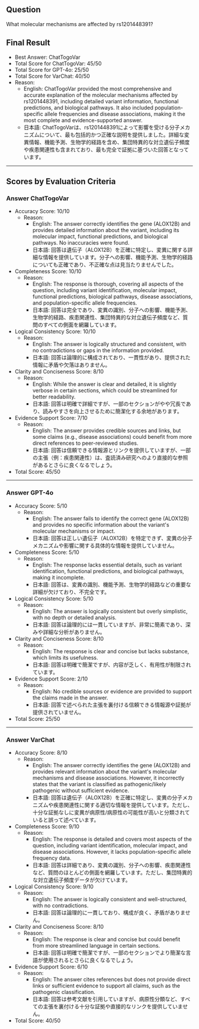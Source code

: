 ## Question

What molecular mechanisms are affected by rs1201448391?

## Final Result

- Best Answer: ChatTogoVar
- Total Score for ChatTogoVar: 45/50
- Total Score for GPT-4o: 25/50
- Total Score for VarChat: 40/50
- Reason:
  - English: ChatTogoVar provided the most comprehensive and accurate explanation of the molecular mechanisms affected by rs1201448391, including detailed variant information, functional predictions, and biological pathways. It also included population-specific allele frequencies and disease associations, making it the most complete and evidence-supported answer.
  - 日本語: ChatTogoVarは、rs1201448391によって影響を受ける分子メカニズムについて、最も包括的かつ正確な説明を提供しました。詳細な変異情報、機能予測、生物学的経路を含め、集団特異的な対立遺伝子頻度や疾患関連性も含まれており、最も完全で証拠に基づいた回答となっています。

---

## Scores by Evaluation Criteria

### Answer ChatTogoVar
- Accuracy Score: 10/10
  - Reason: 
    - English: The answer correctly identifies the gene (ALOX12B) and provides detailed information about the variant, including its molecular impact, functional predictions, and biological pathways. No inaccuracies were found.
    - 日本語: 回答は遺伝子（ALOX12B）を正確に特定し、変異に関する詳細な情報を提供しています。分子への影響、機能予測、生物学的経路についても正確であり、不正確な点は見当たりませんでした。
- Completeness Score: 10/10
  - Reason: 
    - English: The response is thorough, covering all aspects of the question, including variant identification, molecular impact, functional predictions, biological pathways, disease associations, and population-specific allele frequencies.
    - 日本語: 回答は完全であり、変異の識別、分子への影響、機能予測、生物学的経路、疾患関連性、集団特異的な対立遺伝子頻度など、質問のすべての側面を網羅しています。
- Logical Consistency Score: 10/10
  - Reason: 
    - English: The answer is logically structured and consistent, with no contradictions or gaps in the information provided.
    - 日本語: 回答は論理的に構成されており、一貫性があり、提供された情報に矛盾や欠落はありません。
- Clarity and Conciseness Score: 8/10
  - Reason: 
    - English: While the answer is clear and detailed, it is slightly verbose in certain sections, which could be streamlined for better readability.
    - 日本語: 回答は明確で詳細ですが、一部のセクションがやや冗長であり、読みやすさを向上させるために簡潔化する余地があります。
- Evidence Support Score: 7/10
  - Reason: 
    - English: The answer provides credible sources and links, but some claims (e.g., disease associations) could benefit from more direct references to peer-reviewed studies.
    - 日本語: 回答は信頼できる情報源とリンクを提供していますが、一部の主張（例：疾患関連性）は、査読済み研究へのより直接的な参照があるとさらに良くなるでしょう。
- Total Score: 45/50

---

### Answer GPT-4o
- Accuracy Score: 5/10
  - Reason: 
    - English: The answer fails to identify the correct gene (ALOX12B) and provides no specific information about the variant's molecular mechanisms or impact.
    - 日本語: 回答は正しい遺伝子（ALOX12B）を特定できず、変異の分子メカニズムや影響に関する具体的な情報を提供していません。
- Completeness Score: 5/10
  - Reason: 
    - English: The response lacks essential details, such as variant identification, functional predictions, and biological pathways, making it incomplete.
    - 日本語: 回答は、変異の識別、機能予測、生物学的経路などの重要な詳細が欠けており、不完全です。
- Logical Consistency Score: 5/10
  - Reason: 
    - English: The answer is logically consistent but overly simplistic, with no depth or detailed analysis.
    - 日本語: 回答は論理的には一貫していますが、非常に簡素であり、深みや詳細な分析がありません。
- Clarity and Conciseness Score: 8/10
  - Reason: 
    - English: The response is clear and concise but lacks substance, which limits its usefulness.
    - 日本語: 回答は明確で簡潔ですが、内容が乏しく、有用性が制限されています。
- Evidence Support Score: 2/10
  - Reason: 
    - English: No credible sources or evidence are provided to support the claims made in the answer.
    - 日本語: 回答で述べられた主張を裏付ける信頼できる情報源や証拠が提供されていません。
- Total Score: 25/50

---

### Answer VarChat
- Accuracy Score: 8/10
  - Reason: 
    - English: The answer correctly identifies the gene (ALOX12B) and provides relevant information about the variant's molecular mechanisms and disease associations. However, it incorrectly states that the variant is classified as pathogenic/likely pathogenic without sufficient evidence.
    - 日本語: 回答は遺伝子（ALOX12B）を正確に特定し、変異の分子メカニズムや疾患関連性に関する適切な情報を提供しています。ただし、十分な証拠なしに変異が病原性/病原性の可能性が高いと分類されていると誤って述べています。
- Completeness Score: 9/10
  - Reason: 
    - English: The response is detailed and covers most aspects of the question, including variant identification, molecular impact, and disease associations. However, it lacks population-specific allele frequency data.
    - 日本語: 回答は詳細であり、変異の識別、分子への影響、疾患関連性など、質問のほとんどの側面を網羅しています。ただし、集団特異的な対立遺伝子頻度データが欠けています。
- Logical Consistency Score: 9/10
  - Reason: 
    - English: The answer is logically consistent and well-structured, with no contradictions.
    - 日本語: 回答は論理的に一貫しており、構成が良く、矛盾がありません。
- Clarity and Conciseness Score: 8/10
  - Reason: 
    - English: The response is clear and concise but could benefit from more streamlined language in certain sections.
    - 日本語: 回答は明確で簡潔ですが、一部のセクションでより簡潔な言語が使用されるとさらに良くなるでしょう。
- Evidence Support Score: 6/10
  - Reason: 
    - English: The answer cites references but does not provide direct links or sufficient evidence to support all claims, such as the pathogenic classification.
    - 日本語: 回答は参考文献を引用していますが、病原性分類など、すべての主張を裏付ける十分な証拠や直接的なリンクを提供していません。
- Total Score: 40/50
